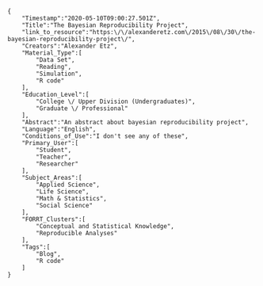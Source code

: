 
    {
        "Timestamp":"2020-05-10T09:00:27.501Z",
        "Title":"The Bayesian Reproducibility Project",
        "link_to_resource":"https:\/\/alexanderetz.com\/2015\/08\/30\/the-bayesian-reproducibility-project\/",
        "Creators":"Alexander Etz",
        "Material_Type":[
            "Data Set",
            "Reading",
            "Simulation",
            "R code"
        ],
        "Education_Level":[
            "College \/ Upper Division (Undergraduates)",
            "Graduate \/ Professional"
        ],
        "Abstract":"An abstract about bayesian reproducibility project",
        "Language":"English",
        "Conditions_of_Use":"I don't see any of these",
        "Primary_User":[
            "Student",
            "Teacher",
            "Researcher"
        ],
        "Subject_Areas":[
            "Applied Science",
            "Life Science",
            "Math & Statistics",
            "Social Science"
        ],
        "FORRT_Clusters":[
            "Conceptual and Statistical Knowledge",
            "Reproducible Analyses"
        ],
        "Tags":[
            "Blog",
            "R code"
        ]
    }
